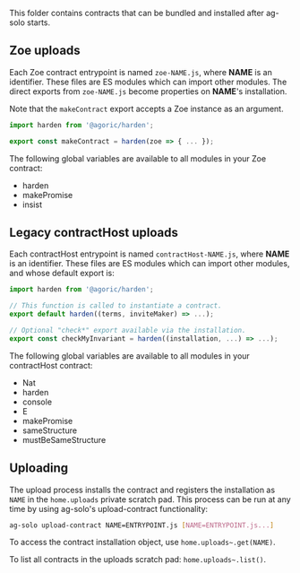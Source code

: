 This folder contains contracts that can be bundled and installed after ag-solo starts.

## Zoe uploads

Each Zoe contract entrypoint is named `zoe-NAME.js`, where **NAME** is an identifier.  These files are ES modules which can import other modules.  The direct exports from `zoe-NAME.js` become properties on **NAME**'s installation.

Note that the `makeContract` export accepts a Zoe instance as an argument.

```js
import harden from '@agoric/harden';

export const makeContract = harden(zoe => { ... });
```

The following global variables are available to all modules in your Zoe contract:

* harden
* makePromise
* insist

## Legacy contractHost uploads

Each contractHost entrypoint is named `contractHost-NAME.js`, where **NAME** is an identifier.  These files are ES modules which can import other modules, and whose default export is:

```js
import harden from '@agoric/harden';

// This function is called to instantiate a contract.
export default harden((terms, inviteMaker) => ...);

// Optional "check*" export available via the installation.
export const checkMyInvariant = harden((installation, ...) => ...);
```

The following global variables are available to all modules in your contractHost contract:
* Nat
* harden
* console
* E
* makePromise
* sameStructure
* mustBeSameStructure

## Uploading

The upload process installs the contract and registers the installation as `NAME` in the `home.uploads` private scratch pad.  This process can be run at any time by using ag-solo's upload-contract functionality:

```sh
ag-solo upload-contract NAME=ENTRYPOINT.js [NAME=ENTRYPOINT.js...]
```

To access the contract installation object, use `home.uploads~.get(NAME)`.

To list all contracts in the uploads scratch pad: `home.uploads~.list()`.
